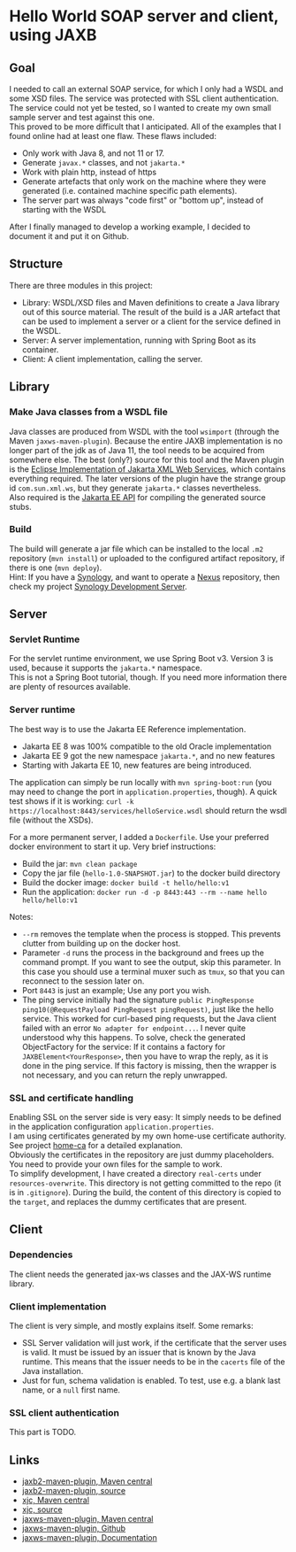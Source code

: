 # Hello World SOAP server and client, using JAXB

## Goal
I needed to call an external SOAP service, for which I only had a WSDL and some XSD files. The service
was protected with SSL client authentication. The service could not yet be tested, so I wanted to
create my own small sample server and test against this one.  
This proved to be more difficult that I anticipated. All of the examples that I found online had
at least one flaw. These flaws included:
* Only work with Java 8, and not 11 or 17.
* Generate `javax.*` classes, and not `jakarta.*`
* Work with plain http, instead of https
* Generate artefacts that only work on the machine where they were generated (i.e. contained machine specific path elements).
* The server part was always "code first" or "bottom up", instead of starting with the WSDL

After I finally managed to develop a working example, I decided to document it and put it on Github.

## Structure
There are three modules in this project:
* Library: WSDL/XSD files and Maven definitions to create a Java library out of this source material.
  The result of the build is a JAR artefact that can be used to implement a server or a client for the
  service defined in the WSDL.
* Server: A server implementation, running with Spring Boot as its container.
* Client: A client implementation, calling the server.

## Library
### Make Java classes from a WSDL file
Java classes are produced from WSDL with the tool `wsimport` (through the Maven `jaxws-maven-plugin`).
Because the entire JAXB implementation is no longer part of the jdk as of Java 11, the tool needs to be acquired 
from somewhere else. The best (only?) source for this tool and the Maven plugin is the
[Eclipse Implementation of Jakarta XML Web Services](https://github.com/eclipse-ee4j/metro-jax-ws), which
contains everything required. The later versions of the plugin have the strange group id `com.sun.xml.ws`, but they
generate `jakarta.*` classes nevertheless.  
Also required is the [Jakarta EE API](https://github.com/jakartaee/jax-ws-api) for compiling the generated
source stubs.
### Build
The build will generate a jar file which can be installed to the local `.m2` repository (`mvn install`) or
uploaded to the configured artifact repository, if there is one (`mvn deploy`).  
Hint: If you have a [Synology](https://www.synology.com), and want to operate a
[Nexus](https://www.sonatype.com/products/nexus-repository) repository, then check my project
[Synology Development Server](https://github.com/tinue/synology-docker-services).

## Server
### Servlet Runtime
For the servlet runtime environment, we use Spring Boot v3. Version 3 is used, because it supports
the `jakarta.*` namespace.  
This is not a Spring Boot tutorial, though. If you need more information there are plenty of resources
available.

### Server runtime

The best way is to use the
Jakarta EE Reference implementation.
* Jakarta EE 8 was 100% compatible to the old Oracle implementation
* Jakarta EE 9 got the new namespace `jakarta.*`, and no new features
* Starting with Jakarta EE 10, new features are being introduced.

The application can simply be run locally with `mvn spring-boot:run` (you may need to change
the port in `application.properties`, though). A quick test shows if it is working:
`curl -k https://localhost:8443/services/helloService.wsdl` should return the wsdl file (without the XSDs).

For a more permanent server, I added a `Dockerfile`. 
Use your preferred docker environment to start it up. Very brief instructions:  
* Build the jar: `mvn clean package`
* Copy the jar file (`hello-1.0-SNAPSHOT.jar`) to the docker build directory
* Build the docker image: `docker build -t hello/hello:v1`
* Run the application: `docker run -d -p 8443:443 --rm --name hello hello/hello:v1`

Notes:
* `--rm` removes the template when the process is stopped. This prevents clutter from building
  up on the docker host.
* Parameter `-d` runs the process in the background and frees up the command
  prompt. If you want to see the output, skip this parameter. In this case you should use a terminal muxer
  such as `tmux`, so that you can reconnect to the session later on.
* Port `8443` is just an example; Use any port you wish.
* The ping service initially had the signature `public PingResponse ping10(@RequestPayload PingRequest pingRequest)`,
  just like the hello service. This worked for curl-based ping requests, but the Java client failed with
  an error `No adapter for endpoint...`. I never quite understood why this happens. To solve, check the
  generated ObjectFactory for the service: If it contains a factory for `JAXBElement<YourResponse>`, then
  you have to wrap the reply, as it is done in the ping service. If this factory is missing, then
  the wrapper is not necessary, and you can return the reply unwrapped.

### SSL and certificate handling
Enabling SSL on the server side is very easy: It simply needs to be defined in the application
configuration `application.properties`.  
I am using certificates generated by my own home-use certificate authority. See project
[home-ca](https://github.com/tinue/home-ca) for a detailed explanation.  
Obviously the certificates in the repository are just dummy placeholders. You need to provide
your own files for the sample to work.  
To simplify development, I have created a directory `real-certs` under `resources-overwrite`. This
directory is not getting committed to the repo (it is in `.gitignore`). During the build, the content
of this directory is copied to the `target`, and replaces the dummy certificates that are present.

## Client
### Dependencies
The client needs the generated jax-ws classes and the JAX-WS runtime library.
### Client implementation
The client is very simple,
and mostly explains itself. Some remarks:
* SSL Server validation will just work, if the certificate that the server uses is valid. It must be
issued by an issuer that is known by the Java runtime. This means that the issuer needs to be in
the `cacerts` file of the Java installation.
* Just for fun, schema validation is enabled. To test, use e.g. a blank last name, or a `null` first name.
### SSL client authentication
This part is TODO.

## Links
* [jaxb2-maven-plugin, Maven central](https://mvnrepository.com/artifact/org.codehaus.mojo/jaxb2-maven-plugin)
* [jaxb2-maven-plugin, source](https://github.com/mojohaus/jaxb2-maven-plugin)
* [xjc, Maven central](https://mvnrepository.com/artifact/org.glassfish.jaxb/jaxb-xjc)
* [xjc, source](https://github.com/eclipse-ee4j/jaxb-ri)
* [jaxws-maven-plugin, Maven central](https://mvnrepository.com/artifact/com.sun.xml.ws/jaxws-maven-plugin)
* [jaxws-maven-plugin, Github](https://github.com/eclipse-ee4j/metro-jax-ws/tree/master/jaxws-ri/extras/jaxws-maven-plugin)
* [jaxws-maven-plugin, Documentation](https://eclipse-ee4j.github.io/metro-jax-ws/jaxws-maven-plugin/)
